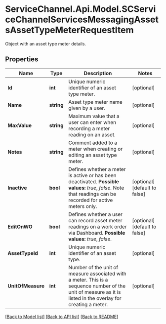# ServiceChannel.Api.Model.SCServiceChannelServicesMessagingAssetsAssetTypeMeterRequestItem
Object with an asset type meter details.

## Properties

Name | Type | Description | Notes
------------ | ------------- | ------------- | -------------
**Id** | **int** | Unique numeric identifier of an asset type meter. | [optional] 
**Name** | **string** | Asset type meter name given by a user. | [optional] 
**MaxValue** | **string** | Maximum value that a user can enter when recording a meter reading on an asset. | [optional] 
**Notes** | **string** | Comment added to a meter when creating or editing an asset type meter. | [optional] 
**Inactive** | **bool** | Defines whether a meter is active or has been deactivated. **Possible values:** *true*, *false*. Note that readings can be recorded for active meters only. | [optional] [default to false]
**EditOnWO** | **bool** | Defines whether a user can record asset meter readings on a work order via Dashboard. **Possible values:** *true*, *false*. | [optional] [default to false]
**AssetTypeId** | **int** | Unique numeric identifier of an asset type. | [optional] 
**UnitOfMeasure** | **int** | Number of the unit of measure associated with a meter. This is a sequence number of the unit of measure as it is listed in the overlay for creating a meter. | [optional] 

[[Back to Model list]](../README.md#documentation-for-models) [[Back to API list]](../README.md#documentation-for-api-endpoints) [[Back to README]](../README.md)

